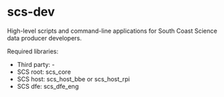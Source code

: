 # scs-dev
High-level scripts and command-line applications for South Coast Science data producer developers.

Required libraries: 

* Third party: -
* SCS root:  scs_core
* SCS host:  scs_host_bbe or scs_host_rpi
* SCS dfe:   scs_dfe_eng
